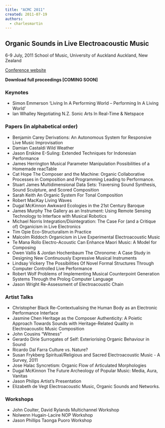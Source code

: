 ```yaml
---
title: "ACMC 2011"
created: 2011-07-19
authors: 
  - charlesmartin
---
```


## **Organic Sounds in Live Electroacoustic Music**

6-9 July, 2011 School of Music, University of Auckland Auckland, New Zealand

[Conference website](http://conference.acma.asn.au/ACMC_11.html)

**Download full proceedings \[COMING SOON\]**

### **Keynotes**

- Simon Emmerson ‘Living In A Performing World – Performing In A Living World’
- Ian Whalley Negotiating N.Z. Sonic Arts In Real-Time & Netspace

### **Papers (in alphabetical order)**

- Benjamin Carey Derivations: An Autonomous System for Responsive Live Music Improvisation
- Damian Castaldi Wild Weather
- Jason Erskine E-Suling: Extended Techniques for Indonesian Performance
- James Herrington Musical Parameter Manipulation Possibilities of a Homemade reacTable
- Cat Hope The Composer and the Machine: Organic Collaborative Processes in Composition and Programming Leading to Performance.
- Stuart James Multidimensional Data Sets: Traversing Sound Synthesis, Sound Sculpture, and Scored Composition
- Sarah Keith An Organic System For Tonal Composition
- Robert MacKay Living Waves
- Dugal McKinnon Awkward Ecologies in the 21st Century Baroque
- James Murphy The Gallery as an Instrument: Using Remote Sensing Technology to Interface with Musical Robotics
- Michael Norris Integration/Disintegration: The Case For (and a Critique of) Organicism in Live Electronics
- Tim Opie Eco-Structuralism in Practice
- Malcolm Riddoch Organicism in Live Experimental Electroacoustic Music
- Te Mana Rollo Electro-Acoustic Can Enhance Maori Music: A Model for Composing
- Owen Vallis & Jordan Hochenbaum The Chronome: A Case Study in Designing New Continuously Expressive Musical Instruments
- Lindsay Vickery The Possibilities Of Novel Formal Structures Through Computer Controlled Live Performance
- Robert Wolf Problems of Implementing Musical Counterpoint Generation Systems Through the Prolog Computer Language
- Jason Wright Re-Assessment of Electroacoustic Chain

### **Artist Talks**

- Christopher Black Re-Contextualising the Human Body as an Electronic Performance Interface
- Jasmine Chen Heritage as the Composer Authenticity: A Poietic Approach Towards Sounds with Heritage-Related Quality in Electroacoustic Music Composition
- John Cousins “Witness”
- Gerardo Dirie Surrogates of Self: Exteriorising Organic Behaviour in Sound
- Ricardo Dal Farra Culture vs. Nature?
- Susan Frykberg Spiritual/Religious and Sacred Electroacoustic Music - A Survey, 2011
- Jose Halac Syncretism: Organic Flow of Articulated Morphologies
- Dugal McKinnon The Future Archeology of Popular Music: Media, Aura, Vanitas
- Jason Philips Artist’s Presentation
- Elizabeth de Vegt Electroacoustic Music, Organic Sounds and Networks.

### **Workshops**

- John Coulter, David Rylands Multichannel Workshop
- Nolwenn Hugain-Lacire NOP Workshop
- Jason Phillips Taonga Puoro Workshop
